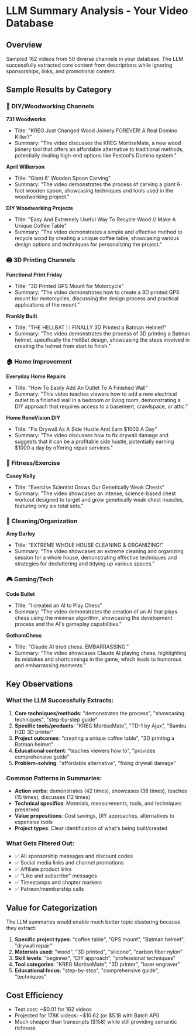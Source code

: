 # LLM Summary Analysis - Your Video Database

## Overview
Sampled 162 videos from 50 diverse channels in your database. The LLM successfully extracted core content from descriptions while ignoring sponsorships, links, and promotional content.

## Sample Results by Category

### 🔨 DIY/Woodworking Channels

**731 Woodworks**
- Title: "KREG Just Changed Wood Joinery FOREVER! A Real Domino Killer?"
- Summary: "The video discusses the KREG MortiseMate, a new wood joinery tool that offers an affordable alternative to traditional methods, potentially rivaling high-end options like Festool's Domino system."

**April Wilkerson**
- Title: "Giant 6' Wooden Spoon Carving"
- Summary: "The video demonstrates the process of carving a giant 6-foot wooden spoon, showcasing techniques and tools used in the woodworking project."

**DIY Woodworking Projects**
- Title: "Easy And Extremely Useful Way To Recycle Wood // Make A Unique Coffee Table"
- Summary: "The video demonstrates a simple and effective method to recycle wood by creating a unique coffee table, showcasing various design options and techniques for personalizing the project."

### 🖨️ 3D Printing Channels

**Functional Print Friday**
- Title: "3D Printed GPS Mount for Motorcycle"
- Summary: "The video demonstrates how to create a 3D printed GPS mount for motorcycles, discussing the design process and practical applications of the mount."

**Frankly Built**
- Title: "THE HELLBAT | I FINALLY 3D Printed a Batman Helmet!"
- Summary: "The video demonstrates the process of 3D printing a Batman helmet, specifically the HellBat design, showcasing the steps involved in creating the helmet from start to finish."

### 🏠 Home Improvement

**Everyday Home Repairs**
- Title: "How To Easily Add An Outlet To A Finished Wall"
- Summary: "This video teaches viewers how to add a new electrical outlet to a finished wall in a bedroom or living room, demonstrating a DIY approach that requires access to a basement, crawlspace, or attic."

**Home RenoVision DIY**
- Title: "Fix Drywall As A Side Hustle And Earn $1000 A Day"
- Summary: "The video discusses how to fix drywall damage and suggests that it can be a profitable side hustle, potentially earning $1000 a day by offering repair services."

### 💪 Fitness/Exercise

**Casey Kelly**
- Title: "Exercise Scientist Grows Our Genetically Weak Chests"
- Summary: "The video showcases an intense, science-based chest workout designed to target and grow genetically weak chest muscles, featuring only six total sets."

### 🧹 Cleaning/Organization

**Amy Darley**
- Title: "EXTREME WHOLE HOUSE CLEANING & ORGANIZING!"
- Summary: "The video showcases an extreme cleaning and organizing session for a whole house, demonstrating effective techniques and strategies for decluttering and tidying up various spaces."

### 🎮 Gaming/Tech

**Code Bullet**
- Title: "I created an AI to Play Chess"
- Summary: "The video demonstrates the creation of an AI that plays chess using the minimax algorithm, showcasing the development process and the AI's gameplay capabilities."

**GothamChess**
- Title: "Claude AI tried chess. EMBARRASSING."
- Summary: "The video showcases Claude AI playing chess, highlighting its mistakes and shortcomings in the game, which leads to humorous and embarrassing moments."

## Key Observations

### What the LLM Successfully Extracts:
1. **Core techniques/methods**: "demonstrates the process", "showcasing techniques", "step-by-step guide"
2. **Specific tools/products**: "KREG MortiseMate", "TD-1 by Ajax", "Bambu H2D 3D printer"
3. **Project outcomes**: "creating a unique coffee table", "3D printing a Batman helmet"
4. **Educational content**: "teaches viewers how to", "provides comprehensive guide"
5. **Problem-solving**: "affordable alternative", "fixing drywall damage"

### Common Patterns in Summaries:
- **Action verbs**: demonstrates (42 times), showcases (38 times), teaches (15 times), discusses (12 times)
- **Technical specifics**: Materials, measurements, tools, and techniques preserved
- **Value propositions**: Cost savings, DIY approaches, alternatives to expensive tools
- **Project types**: Clear identification of what's being built/created

### What Gets Filtered Out:
- ✅ All sponsorship messages and discount codes
- ✅ Social media links and channel promotions  
- ✅ Affiliate product links
- ✅ "Like and subscribe" messages
- ✅ Timestamps and chapter markers
- ✅ Patreon/membership calls

## Value for Categorization

The LLM summaries would enable much better topic clustering because they extract:

1. **Specific project types**: "coffee table", "GPS mount", "Batman helmet", "drywall repair"
2. **Materials used**: "wood", "3D printed", "silicone", "carbon fiber nylon"
3. **Skill levels**: "beginner", "DIY approach", "professional techniques"
4. **Tool categories**: "KREG MortiseMate", "3D printer", "laser engraver"
5. **Educational focus**: "step-by-step", "comprehensive guide", "techniques"

## Cost Efficiency
- Test cost: ~$0.01 for 162 videos
- Projected for 178K videos: ~$10.62 (or $5.18 with Batch API)
- Much cheaper than transcripts ($158) while still providing semantic richness